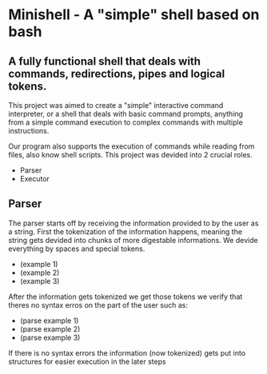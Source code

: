# Minishell - A "simple" shell based on bash

## A fully functional shell that deals with commands, redirections, pipes and logical tokens.

This project was aimed to create a "simple" interactive command interpreter, or a shell that deals with basic command prompts, anything from a simple command execution to complex commands with multiple instructions.

Our program also supports the execution of commands while reading from files, also know shell scripts.
This project was devided into 2 crucial roles.

* Parser
* Executor

## Parser

The parser starts off by receiving the information provided to by the user as a string. First the tokenization of the information happens, meaning the string gets devided into chunks of more digestable informations. We devide everything by spaces and special tokens.

* (example 1)
* (example 2)
* (example 3)

After the information gets tokenized we get those tokens we verify that theres no syntax erros on the part of the user such as:

* (parse example 1)
* (parse example 2)
* (parse example 3)

If there is no syntax errors the information (now tokenized) gets put into structures for easier execution in the later steps